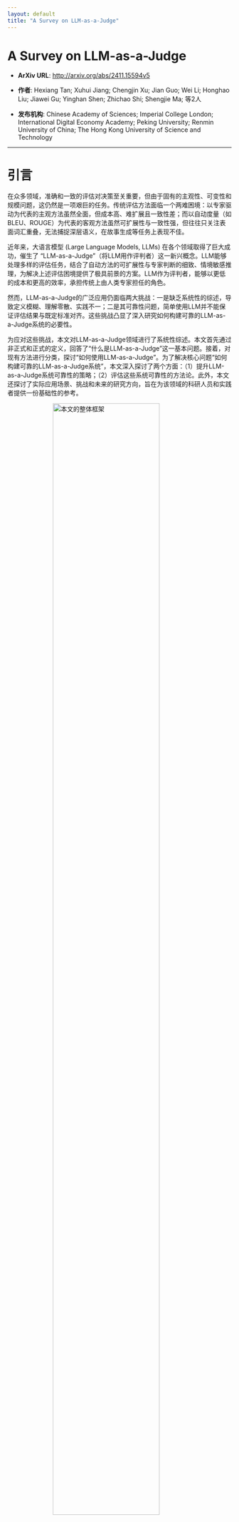 ```yaml
---
layout: default
title: "A Survey on LLM-as-a-Judge"
---
```


# A Survey on LLM-as-a-Judge

- **ArXiv URL**: http://arxiv.org/abs/2411.15594v5

- **作者**: Hexiang Tan; Xuhui Jiang; Chengjin Xu; Jian Guo; Wei Li; Honghao Liu; Jiawei Gu; Yinghan Shen; Zhichao Shi; Shengjie Ma; 等2人

- **发布机构**: Chinese Academy of Sciences; Imperial College London; International Digital Economy Academy; Peking University; Renmin University of China; The Hong Kong University of Science and Technology

---

# 引言

在众多领域，准确和一致的评估对决策至关重要，但由于固有的主观性、可变性和规模问题，这仍然是一项艰巨的任务。传统评估方法面临一个两难困境：以专家驱动为代表的主观方法虽然全面，但成本高、难扩展且一致性差；而以自动度量（如BLEU、ROUGE）为代表的客观方法虽然可扩展性与一致性强，但往往只关注表面词汇重叠，无法捕捉深层语义，在故事生成等任务上表现不佳。

近年来，大语言模型 (Large Language Models, LLMs) 在各个领域取得了巨大成功，催生了 “LLM-as-a-Judge”（将LLM用作评判者）这一新兴概念。LLM能够处理多样的评估任务，结合了自动方法的可扩展性与专家判断的细致、情境敏感推理，为解决上述评估困境提供了极具前景的方案。LLM作为评判者，能够以更低的成本和更高的效率，承担传统上由人类专家担任的角色。

然而，LLM-as-a-Judge的广泛应用仍面临两大挑战：一是缺乏系统性的综述，导致定义模糊、理解零散、实践不一；二是其可靠性问题，简单使用LLM并不能保证评估结果与既定标准对齐。这些挑战凸显了深入研究如何构建可靠的LLM-as-a-Judge系统的必要性。

为应对这些挑战，本文对LLM-as-a-Judge领域进行了系统性综述。本文首先通过非正式和正式的定义，回答了“什么是LLM-as-a-Judge”这一基本问题。接着，对现有方法进行分类，探讨“如何使用LLM-as-a-Judge”。为了解决核心问题“如何构建可靠的LLM-as-a-Judge系统”，本文深入探讨了两个方面：（1）提升LLM-as-a-Judge系统可靠性的策略；（2）评估这些系统可靠性的方法论。此外，本文还探讨了实际应用场景、挑战和未来的研究方向，旨在为该领域的科研人员和实践者提供一份基础性的参考。

<img src="/images/2411.15594v5/x1.jpg" alt="本文的整体框架" style="width:80%; max-width:300px; margin:auto; display:block;">
**图1: 本文的整体框架**

# 背景与方法

LLM模拟人类推理并根据预定义规则评估特定输入的能力，为“LLM-as-a-Judge”铺平了道路。LLM作为评判者的核心在于利用其评估对象、行为或决策。它涵盖了多种角色，如评分员 (Graders)、评估员 (Evaluators/Assessors)、批评家 (Critics)、验证者 (Verifiers)、考官 (Examiners) 以及奖励/排序模型 (Reward/Ranking Models) 等。

当前，关于如何有效使用LLM-as-a-Judge的定义大多是非正式或模糊的。因此，本文首先提供一个正式定义：




{% raw %}$$
\mathcal{E}\leftarrow\mathcal{P}_{\mathcal{LLM}}\left(x\oplus\mathcal{C}\right)
$${% endraw %}



-   $\mathcal{E}$: 整个LLM-as-a-Judge流程最终获得的期望评估结果，可以是分数、选项、标签或句子等。
-   $\mathcal{P}\_{\mathcal{LLM}}$: 对应LLM定义的概率函数，其生成过程是一个自回归过程。
-   $x$: 待评估的输入数据，可以是文本、图像、视频等任何可用类型。
-   $\mathcal{C}$: 输入$x$的上下文，通常是提示模板或对话中的历史信息。
-   $\oplus$: 组合算子，将输入$x$与上下文$\mathcal{C}$结合，具体操作（如放置在开头、中间或结尾）根据上下文而变化。

该公式反映了LLM作为一种自回归生成模型的本质，它基于上下文生成后续内容，并从中提取目标评估结果。基于此公式，实现LLM-as-a-Judge的基本方法可被分为四大类：**上下文学习 (In-Context Learning)**、**模型选择 (Model Selection)**、**后处理方法 (Post-processing Method)** 和 **评估流水线 (Evaluation Pipeline)**。

<img src="/images/2411.15594v5/x2.jpg" alt="LLM-as-a-Judge 评估流水线" style="width:85%; max-width:600px; margin:auto; display:block;">
**图2: LLM-as-a-Judge 评估流水线**

## 上下文学习

上下文学习 (In-Context Learning, ICL) 通过提供指令和示例来指导模型的推理和判断，是应用LLM-as-a-Judge的核心环节。该过程涉及**输入设计**和**提示设计**。输入设计需考虑评估变量的类型、输入方式和位置。提示设计主要有四种方法：

### 生成分数

使用分数来表示评估结果是一种直观的方式。分数可以是离散的，如1-5分或1-10分；也可以是连续的，如0-1或0-100。最简单的方式是在上下文中设定分数范围和评分标准。更复杂的场景则可能提供详细的评分维度，例如使用李克特量表 (Likert scale) 对准确性、连贯性、事实性和全面性等多个维度进行评分，并给出一个综合总分。

``$$
评估为新闻文章所写摘要的质量。在以下四个维度上对每个摘要进行评分：{维度_1}, {维度_2}, {维度_3}, 和 {维度_4}。你应该在1（最差）到5（最好）的范围内评分。
文章：{文章}
摘要：{摘要}
$$`$$
**图4: 来自Gao等人(2023b)的李克特量表评分模板**

### 回答是否问题

“是/否”问题要求对一个给定陈述的准确性做出判断，回答是简单直接的二元选择（是/否，真/假）。这种评估常用于中间过程，为反馈循环创造条件。例如，在$$Reflexion$$等方法中，通过自我反思生成反馈；在自改进场景中，用于判断是否需要修改。此外，它也常用于测试知识的准确性。

$$`$$
该句子是否得到了文章的支持？回答“是”或“否”。
文章：{文章}
句子：{句子}
$$`$$
**图5: 是/否评估的示例模板**

### 进行成对比较

成对比较 (Pairwise comparison) 是指在两个选项中选择更优或更符合特定标准的一个。这是一种相对评估，比评分模式更符合人类的判断习惯。研究表明，在成对比较中，LLM与人类评估的一致性更高。这种方法可以扩展到更复杂的列表式比较 (list-wise comparisons)。常见的模式包括：
-   **双选项模式**：在两个选项中选出更好的一个。
-   **三选项模式**：引入“平局”选项，用于两者质量相当的情况。
-   **四选项模式**：进一步区分“都好”的平局和“都差”的平局。

$$`$$
给定一篇新闻文章，哪个摘要更好？回答“摘要0”或“摘要1”。你不需要解释原因。
文章：{文章}
摘要0：{摘要_0}
摘要1：{摘要_1}
$$`$$
**图6: 来自Gao等人(2023b)的成对比较模板**

### 进行多项选择

多项选择 (Multiple-choice selections) 提供多个选项，评估者必须选择最合适或最正确的一个。与“是/否”问题相比，它提供了更广泛的响应范围，可以评估更深层次的理解或偏好。不过，这种提示设计相对前三种较为少见。

$$`$$
给你一个摘要和一些语义内容单元。对于每个语义单元，选择那些可以从摘要中推断出来的，并返回它们的编号。
摘要：{摘要}
语义内容单元：
1. {SCU_1}
2. {SCU_2}
……
n. {SCU_n}
$$`$$
**图7: 多项选择的示例模板**

## 模型选择

### 通用大语言模型

一种有效的方法是直接使用先进的通用LLM（如GPT-4）作为评判者。研究表明，基于GPT-4的评估器与专业人类评估员相比，展现出高准确性、一致性和稳定性。然而，如果所选模型在指令遵循或推理能力上有缺陷，LLM-as-a-Judge的效果会大打折扣。

### 微调大语言模型

由于使用外部API存在隐私泄露风险和可复现性问题，后续研究开始探索通过微调来构建专为评估任务设计的语言模型。例如，PandaLM、JudgeLM、Auto-J和Prometheus等工作通过在特定数据集上微调开源模型（如LLaMA、Vicuna），使其具备评估能力。

微调评判模型的典型流程包括三个步骤：
1.  **数据收集**：训练数据通常包含指令、待评估对象和评估结果（来自GPT-4或人类标注）。
2.  **提示设计**：根据评估方案设计提示模板。
3.  **模型微调**：遵循指令微调范式，训练模型根据指令和输入生成评估结果及解释。

尽管这些微调模型在特定测试集上表现优异，但其泛化能力往往较差，难以与GPT-4等强模型匹敌。

## 后处理方法

后处理旨在从LLM生成的概率分布中提炼出准确的评估结果。方法的选择应与上下文学习阶段的设计保持一致。主要有以下几种方法：

### 提取特定Token

当评估结果为分数、选项或“是/否”时，最常用的方法是使用规则匹配从模型生成的文本中提取相应的Token。然而，模型输出的格式可能不统一（如“Response 1 is better” vs “The better one is response 1”），这给规则提取带来了挑战。解决方案包括在提示中明确指定输出格式或使用少样本示例。

### 约束解码

约束解码 (Constrained decoding) 是一种强制LLM输出特定结构（如JSON）的技术。它通过一个有限状态机 (Finite State Machine, FSM) 来限制每一步生成的Token，确保输出的语法正确性。虽然能保证格式，但可能扭曲模型的原始概率分布，降低输出质量，并带来额外的计算开销。近期的工作如DOMINO、XGrammar和SGLang正在尝试解决这些问题。

### 归一化输出Logits

在涉及“是/否”判断的中间步骤中，一种常见方法是归一化输出的Logits，以获得一个0到1之间的连续分数。例如，通过计算模型生成“Yes”这个词的概率来量化其对某个推理步骤的置信度。自洽性分数 $$$\rho\_{\text{Self-consistency}}$$$ 和自反思分数 $$$\rho\_{\text{Self-reflection}}$$$ 就是通过这种方式计算的。最终分数由两者相乘得到：$$$\rho\_{j}=\rho\_{\text{SC},j}\cdot\rho\_{\text{SR},j}}$$$。

### 选择句子

除了提取单个Token，后处理也可能涉及选择整个句子或段落。例如，在基于树状搜索的推理智能体中，LLM-as-a-Judge负责评估并选择最有前途的推理步骤（以句子形式存在）。

## 评估流水线

从输入到输出，上述步骤共同构成了LLM-as-a-Judge的评估流水线，通常应用于以下四种场景：

<img src="/images/2411.15594v5/x4.jpg" alt="使用LLM-as-a-Judge评估流水线的四种典型场景" style="width:90%; max-width:700px; margin:auto; display:block;">
**图8: 使用LLM-as-a-Judge评估流水线的四种典型场景**

### LLM-as-a-Judge用于模型评估

使用强大的LLM（如GPT-4）作为人类评估的代理，来自动化评估其他LLM的性能，已成为一种普遍做法。通过精心设计的提示，其评估质量和与人类判断的一致性都很有前景。然而，API调用的成本和闭源模型的不可复现性仍然是挑战。为此，研究者们开始尝试微调开源模型（如SelFee, PandaLM）作为更经济的替代方案。

<img src="/images/2411.15594v5/x5.jpg" alt="LLM-as-a-Judge用于模型评估的场景说明" style="width:85%; max-width:600px; margin:auto; display:block;">
**图9: LLM-as-a-Judge用于模型评估的场景说明。“胜-平-负”的例子来自Li等人(2023b)**

### LLM-as-a-Judge用于数据评估

LLM-as-a-Judge为自动化数据标注提供了前所未有的机会，尤其是在需要大规模、高质量标注数据的场景。例如，在RLHF中，LLM可被用作奖励模型，评估不同模型输出是否符合人类偏好，从而筛选出高质量数据。在领域特定的数据生成任务中（如WizardMath），LLM也可以评估生成指令的质量。为了解决标注数据价值随模型性能提升而衰减的问题，$$Self-Taught Evaluator$$等方法通过迭代式的自我学习和修正，实现了评估器的持续自我进化。

### LLM-as-a-Judge用于智能体

LLM-as-a-Judge在智能体 (Agent) 中的应用主要有两种形式：
1.  **评估整个智能体系统**：构建一个“智能体评判者”，像人一样对另一个智能体的整体表现进行评估，减少人力投入。
2.  **在智能体流程中作为评估模块**：在智能体的决策循环中，LLM-as-a-Judge可以评估每个动作或中间步骤的质量，为下一步决策提供反馈，例如$$Reflexion$$。

<img src="/images/2411.15594v5/x6.jpg" alt="智能体中LLM-as-a-Judge的两种常见形式" style="width:85%; max-width:600px; margin:auto; display:block;">
**图10: 智能体中LLM-as-a-Judge的两种常见形式。左图是智能体即评判者，右图是在智能体流程中使用LLM-as-a-Judge。**

### LLM-as-a-Judge用于推理/思维

推理是一个比判断更复杂的过程，但它依赖于判断来确保逻辑连贯和结果清晰。LLM-as-a-Judge成为增强LLM推理能力的关键工具，主要体现在两个框架中：
1.  **扩展训练时间**：在训练阶段，LLM-as-a-Judge常作为奖励模型或评估器，用于强化学习（如DPO）或自优化过程，以生成高质量的推理数据集。
2.  **扩展测试时间**：在推理阶段，当模型生成多个推理路径时（如“Best-of-N”），LLM-as-a-Judge负责评估并选择最准确、最连贯的那个。

## 快速实践

<img src="/images/2411.15594v5/x7.jpg" alt="快速实践流程图" style="width:90%; max-width:700px; margin:auto; display:block;">
**图11: 快速实践流程图**

要有效应用LLM-as-a-Judge，建议遵循一个迭代测试和优化的流程。其成功与否高度依赖于任务复杂性、提示设计、模型选择和后处理方法等具体实现细节。一个快速实践的流程如下图所示，包含四个主要阶段：
1.  **思考阶段**：明确评估目标，了解人类通常如何评估，并找到一些可靠的评估案例。
2.  **提示设计**：精心设计提示的措辞和格式。指定评分维度、强调相对比较、并提供高质量示例是高效且通用的方法。
3.  **模型选择**：选择具有强大推理和指令遵循能力的大模型，以保证评估的可靠性。
4.  **标准化输出**：确保输出格式统一、结构化，例如使用特定格式（如$$\boxed{XX}$$）、数值分数或二元响应。

整个过程应包含反复的案例测试和优化，通过对比不同模型或提示来验证改进效果。

# 改进策略

直接使用LLM进行评估任务时，其固有的偏见（如长度偏见、位置偏见、具体性偏见）会损害评估结果的可靠性。减轻这些偏见并提升LLM的整体评估性能是应用中的关键挑战。本节介绍三种改进策略，分别针对LLM-as-a-Judge正式定义中的三个关键环节：上下文 $$$\mathcal{C}$$$、LLM自身能力 $$$\mathcal{P}\_{\mathcal{LLM}}$$$ 和获取最终结果的后处理 $$$\mathcal{E}$`。

<img src="/images/2411.15594v5/x8.jpg" alt="改进策略分类图" style="width:90%; max-width:700px; margin:auto; display:block;">
**图12: 改进策略分类图**

以下是图12中改进策略的结构化概述：

*   **评估提示的设计策略 (3.1节)**
    *   **优化LLM对评估任务的理解**
        *   *少样本提示 (Few-shot prompting)*：如FActScore, SALAD-Bench等。
        *   *评估步骤分解*：如G-Eval, DHP, SocREval等。
        *   *评估标准分解*：如HD-Eval等。
        *   *内容随机排列*：如Auto-J, JudgeLM, PandaLM等。
        *   *评估任务转换*：如Liu等人的工作。
    *   **优化LLM的输出形式**
        *   *约束输出为结构化格式*：如G-Eval, DHP, LLM-EVAL等。
        *   *提供带解释的评估*：如CLAIR, FLEUR等。
*   **LLM能力提升策略 (3.2节)**
    *   **通过元评估数据集进行微调**
        *   例如：PandaLM, SALAD-Bench, OffsetBias, JudgeLM, CritiqueLLM。
    *   **基于反馈的迭代优化**
        *   例如：INSTRUCTSCORE, JADE。
*   **最终结果的优化策略 (3.3节)**
    *   **整合多轮评估结果**
        *   *多轮总结*：如Sottana等人、PsychoBench、Auto-J的工作。
    *   **通过多个LLM进行投票**
        *   例如：CPAD。